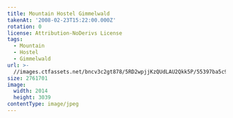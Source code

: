 ```yaml
---
title: Mountain Hostel Gimmelwald
takenAt: '2008-02-23T15:22:00.000Z'
rotation: 0
license: Attribution-NoDerivs License
tags:
  - Mountain
  - Hostel
  - Gimmelwald
url: >-
  //images.ctfassets.net/bncv3c2gt878/5RD2wpjjKzQUdLAU2Qkk5P/55397ba5c9a6d2af5751e89ea130ad99/mountain-hostel-gimmelwald_4560344788_o
size: 2761701
image:
  width: 2014
  height: 3039
contentType: image/jpeg
---
```


